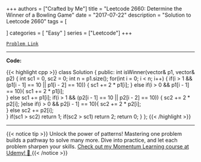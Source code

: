 
+++
authors = ["Crafted by Me"]
title = "Leetcode 2660: Determine the Winner of a Bowling Game"
date = "2017-07-22"
description = "Solution to Leetcode 2660"
tags = [
    
]
categories = [
    "Easy"
]
series = ["Leetcode"]
+++



[`Problem Link`](https://leetcode.com/problems/determine-the-winner-of-a-bowling-game/description/)

---

**Code:**

{{< highlight cpp >}}
class Solution {
public:
    int isWinner(vector<int>& p1, vector<int>& p2) {
        int sc1 = 0, sc2 = 0;
        int n = p1.size();
        for(int i = 0; i < n; i++) {
            if(i > 1 && (p1[i - 1] == 10 || p1[i - 2] == 10)) {
                sc1 += 2 * p1[i];
            } else if(i > 0 && p1[i - 1] == 10){
                sc1 += 2 * p1[i];                
            }
            else sc1 += p1[i];
            if(i > 1 && (p2[i - 1] == 10 || p2[i - 2] == 10)) {
                sc2 += 2 * p2[i];
            }else if(i > 0 && p2[i - 1] == 10){
                sc2 += 2 * p2[i];                
            } else sc2 += p2[i];            
        }
        if(sc1 > sc2) return 1;
        if(sc2 > sc1) return 2;
        return 0;
    }
};
{{< /highlight >}}


---


{{< notice tip >}}
Unlock the power of patterns! Mastering one problem builds a pathway to solve many more. Dive into practice, and let each problem sharpen your skills. [Check out my Momentum Learning course at Udemy! 🚀 ](https://www.udemy.com/course/algorithms-and-data-structures-in-cpp/)
{{< /notice >}}

